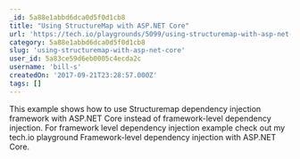 ```yaml
---
_id: 5a88e1abbd6dca0d5f0d1cb8
title: "Using StructureMap with ASP.NET Core"
url: 'https://tech.io/playgrounds/5099/using-structuremap-with-asp-net-core'
category: 5a88e1abbd6dca0d5f0d1cb8
slug: 'using-structuremap-with-asp-net-core'
user_id: 5a83ce59d6eb0005c4ecda2c
username: 'bill-s'
createdOn: '2017-09-21T23:28:57.000Z'
tags: []
---
```


This example shows how to use Structuremap dependency injection framework with ASP.NET Core instead of framework-level dependency injection. For framework level dependency injection example check out my tech.io playground Framework-level dependency injection with ASP.NET Core.
